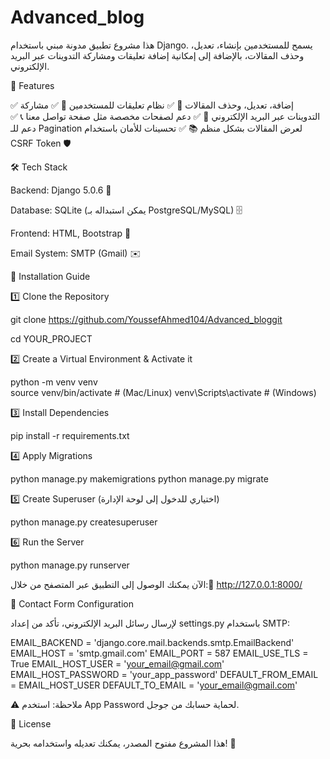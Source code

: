 # Advanced_blog

هذا مشروع تطبيق مدونة مبني باستخدام Django. يسمح للمستخدمين بإنشاء، تعديل، وحذف المقالات، بالإضافة إلى إمكانية إضافة تعليقات ومشاركة التدوينات عبر البريد الإلكتروني.

🎯 Features

✅ إضافة، تعديل، وحذف المقالات 📄
✅ نظام تعليقات للمستخدمين 💬
✅ مشاركة التدوينات عبر البريد الإلكتروني 📧
✅ دعم لصفحات مخصصة مثل صفحة تواصل معنا 📞
✅ دعم للـ Pagination لعرض المقالات بشكل منظم 📚
✅ تحسينات للأمان باستخدام CSRF Token 🛡️

🛠️ Tech Stack

Backend: Django 5.0.6 🐍

Database: SQLite (يمكن استبداله بـ PostgreSQL/MySQL) 🗄️

Frontend: HTML, Bootstrap 🎨

Email System: SMTP (Gmail) ✉️

🚀 Installation Guide

1️⃣ Clone the Repository

git clone https://github.com/YoussefAhmed104/Advanced_bloggit

cd YOUR_PROJECT

2️⃣ Create a Virtual Environment & Activate it

python -m venv venv  
source venv/bin/activate  # (Mac/Linux)
venv\Scripts\activate  # (Windows)

3️⃣ Install Dependencies

pip install -r requirements.txt

4️⃣ Apply Migrations

python manage.py makemigrations
python manage.py migrate

5️⃣ Create Superuser (اختياري للدخول إلى لوحة الإدارة)

python manage.py createsuperuser

6️⃣ Run the Server

python manage.py runserver

الآن يمكنك الوصول إلى التطبيق عبر المتصفح من خلال:🔗 http://127.0.0.1:8000/

📨 Contact Form Configuration

لإرسال رسائل البريد الإلكتروني، تأكد من إعداد settings.py باستخدام SMTP:

EMAIL_BACKEND = 'django.core.mail.backends.smtp.EmailBackend'
EMAIL_HOST = 'smtp.gmail.com'
EMAIL_PORT = 587
EMAIL_USE_TLS = True
EMAIL_HOST_USER = 'your_email@gmail.com'
EMAIL_HOST_PASSWORD = 'your_app_password'
DEFAULT_FROM_EMAIL = EMAIL_HOST_USER
DEFAULT_TO_EMAIL = 'your_email@gmail.com'

⚠️ ملاحظة: استخدم App Password لحماية حسابك من جوجل.

📜 License

هذا المشروع مفتوح المصدر، يمكنك تعديله واستخدامه بحرية! 🚀